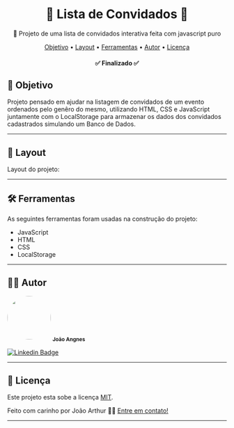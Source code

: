 <h1 align="center">📜 Lista de Convidados 📜</h1>

<p align="center"> 📃 Projeto de uma lista de convidados interativa feita com javascript puro </p>

<p align="center">
 <a href="#-objetivo">Objetivo</a> •
 <a href="#-layout">Layout</a> •
 <a href="#-ferramentas">Ferramentas</a> • 
 <a href="#-autor">Autor</a> •
 <a href="#-licença">Licença</a>
</p>

<h4 align="center"> 
	✅ Finalizado ✅
</h4>

## 💈 Objetivo

Projeto pensado em ajudar na listagem de convidados de um evento ordenados pelo genêro do mesmo, utilizando HTML, CSS e JavaScript juntamente com o LocalStorage para armazenar os dados dos convidados cadastrados simulando um Banco de Dados.

---

## 🎨 Layout

Layout do projeto:


--- 

## 🛠 Ferramentas


As seguintes ferramentas foram usadas na construção do projeto:

- JavaScript
- HTML
- CSS
- LocalStorage

---

## 🧑🏼 Autor

 <img style="border-radius: 50%;" src="https://avatars.githubusercontent.com/u/74597614?s=400&u=ab51f4cfaef1bcd05073c2fa8475615b10271dc2&v=4" width="100px;" alt=""/>
 <sub><b width='20px'>João Angnes</b></sub></a> <a href="https://github.com/joaoangnes"></a>

[![Linkedin Badge](https://img.shields.io/badge/-JoãoAngnes-blue?style=flat-square&logo=Linkedin&logoColor=white&link=https://www.linkedin.com/in/joão-arthur-zambirão-angnes-7675a0208/)](https://www.linkedin.com/in/joão-arthur-zambirão-angnes-7675a0208/) 

---

## 📝 Licença

Este projeto esta sobe a licença [MIT](./LICENSE).

Feito com carinho por João Arthur 👋🏽 [Entre em contato!](https://www.linkedin.com/in/joão-arthur-zambirão-angnes-7675a0208/)

---
